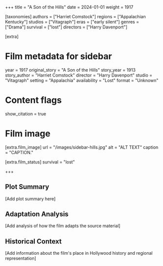 +++
title = "A Son of the Hills"
date = 2024-01-01
weight = 1917

[taxonomies]
authors = ["Harriet Comstock"]
regions = ["Appalachian Kentucky"]
studios = ["Vitagraph"]
eras = ["early silent"]
genres = ["Drama"]
survival = ["lost"]
directors = ["Harry Davenport"]

[extra]
# Film metadata for sidebar
year = 1917
original_story = "A Son of the Hills"
story_year = 1913
story_author = "Harriet Comstock"
director = "Harry Davenport"
studio = "Vitagraph"
setting = "Appalachia"
availability = "Lost"
format = "Unknown"

# Content flags
show_citation = true

# Film image
[extra.film_image]
url = "/images/sidebar-hills.jpg"
alt = "ALT TEXT"
caption = "CAPTION."

[extra.film_status]
survival = "lost"



+++

## Plot Summary

[Add plot summary here]

## Adaptation Analysis

[Add analysis of how the film adapts the source material]

## Historical Context

[Add information about the film's place in Hollywood history and regional representation]